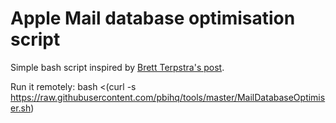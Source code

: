 # Apple Mail database optimisation script
Simple bash script inspired by [Brett Terpstra's post](http://brettterpstra.com/2015/10/27/vacuuming-mail-dot-app-on-el-capitan/).

Run it remotely:
	bash <(curl -s https://raw.githubusercontent.com/pbihq/tools/master/MailDatabaseOptimiser.sh)